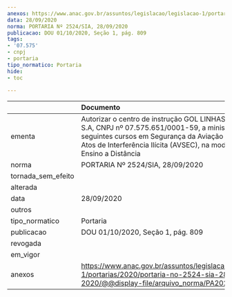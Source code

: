```yaml
---
anexos: https://www.anac.gov.br/assuntos/legislacao/legislacao-1/portarias/2020/portaria-no-2524-sia-28-09-2020/@@display-file/arquivo_norma/PA2020-2524.pdf
data: 28/09/2020
norma: PORTARIA Nº 2524/SIA, 28/09/2020
publicacao: DOU 01/10/2020, Seção 1, pág. 809
tags:
- '07.575'
- cnpj
- portaria
tipo_normatico: Portaria
hide: 
- toc 
 
---
```


|                    | Documento                                                                                                                                                                                                                          |
|:-------------------|:-----------------------------------------------------------------------------------------------------------------------------------------------------------------------------------------------------------------------------------|
| ementa             | Autorizar o centro de instrução GOL LINHAS AEREAS S.A, CNPJ nº 07.575.651/0001-59, a ministrar os seguintes cursos em Segurança da Aviação Civil contra Atos de Interferência Ilícita (AVSEC), na modalidade de Ensino a Distância |
| norma              | PORTARIA Nº 2524/SIA, 28/09/2020                                                                                                                                                                                                   |
| tornada_sem_efeito |                                                                                                                                                                                                                                    |
| alterada           |                                                                                                                                                                                                                                    |
| data               | 28/09/2020                                                                                                                                                                                                                         |
| outros             |                                                                                                                                                                                                                                    |
| tipo_normatico     | Portaria                                                                                                                                                                                                                           |
| publicacao         | DOU 01/10/2020, Seção 1, pág. 809                                                                                                                                                                                                  |
| revogada           |                                                                                                                                                                                                                                    |
| em_vigor           |                                                                                                                                                                                                                                    |
| anexos             | https://www.anac.gov.br/assuntos/legislacao/legislacao-1/portarias/2020/portaria-no-2524-sia-28-09-2020/@@display-file/arquivo_norma/PA2020-2524.pdf                                                                               |